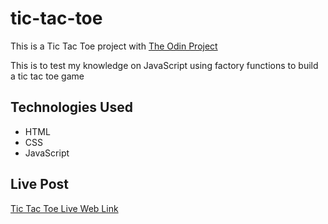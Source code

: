 # tic-tac-toe

This is a Tic Tac Toe project with [The Odin Project](https://www.theodinproject.com)

This is to test my knowledge on JavaScript using factory functions to build a tic tac toe game

## Technologies Used
- HTML
- CSS
- JavaScript

## Live Post
[Tic Tac Toe Live Web Link](https://nainsworth.github.io/tic-tac-toe/)
